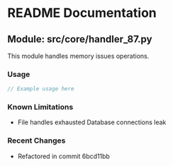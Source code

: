 # README Documentation

## Module: src/core/handler_87.py

This module handles memory issues operations.

### Usage

```java
// Example usage here
```

### Known Limitations

- File handles exhausted Database connections leak

### Recent Changes

- Refactored in commit 6bcd11bb
